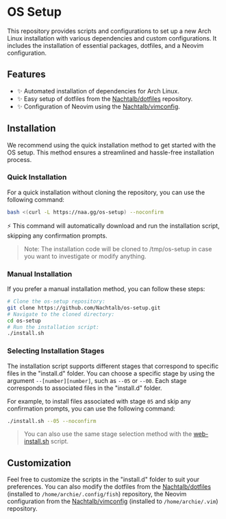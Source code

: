 # OS Setup

This repository provides scripts and configurations to set up a new Arch Linux
installation with various dependencies and custom configurations. It includes
the installation of essential packages, dotfiles, and a Neovim configuration.

## Features

- ✨ Automated installation of dependencies for Arch Linux.
- ✨ Easy setup of dotfiles from the [Nachtalb/dotfiles][dotfiles] repository.
- ✨ Configuration of Neovim using the [Nachtalb/vimconfig][vimconfig].

## Installation

We recommend using the quick installation method to get started with the OS
setup. This method ensures a streamlined and hassle-free installation process.

### Quick Installation

For a quick installation without cloning the repository, you can use the
following command:

```bash
bash <(curl -L https://naa.gg/os-setup) --noconfirm
```

⚡️ This command will automatically download and run the installation script,
skipping any confirmation prompts.

> Note: The installation code will be cloned to /tmp/os-setup in case you want
> to investigate or modify anything.

### Manual Installation

If you prefer a manual installation method, you can follow these steps:

```bash
# Clone the os-setup repository:
git clone https://github.com/Nachtalb/os-setup.git
# Navigate to the cloned directory:
cd os-setup
# Run the installation script:
./install.sh
```

### Selecting Installation Stages

The installation script supports different stages that correspond to specific
files in the "install.d" folder. You can choose a specific stage by using the
argument `--[number][number]`, such as `--05` or `--00`. Each stage corresponds
to associated files in the "install.d" folder.

For example, to install files associated with stage `05` and skip any
confirmation prompts, you can use the following command:

```bash
./install.sh --05 --noconfirm
```

> You can also use the same stage selection method with the
> [web-install.sh](#quick-installation) script.

## Customization

Feel free to customize the scripts in the "install.d" folder to suit your
preferences. You can also modify the dotfiles from the
[Nachtalb/dotfiles][dotfiles] (installed to `/home/archie/.config/fish`)
repository, the Neovim configuration from the [Nachtalb/vimconfig][vimconfig]
(installed to `/home/archie/.vim`) repository.

[dotfiles]: https://github.com/Nachtalb/dotfiles
[vimconfig]: https://github.com/Nachtalb/vimconfig
